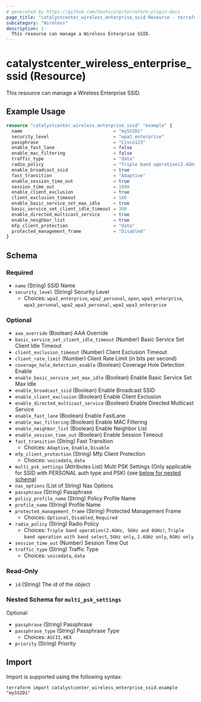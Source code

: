 ```yaml
---
# generated by https://github.com/hashicorp/terraform-plugin-docs
page_title: "catalystcenter_wireless_enterprise_ssid Resource - terraform-provider-catalystcenter"
subcategory: "Wireless"
description: |-
  This resource can manage a Wireless Enterprise SSID.
---
```


# catalystcenter_wireless_enterprise_ssid (Resource)

This resource can manage a Wireless Enterprise SSID.

## Example Usage

```terraform
resource "catalystcenter_wireless_enterprise_ssid" "example" {
  name                                  = "mySSID1"
  security_level                        = "wpa3_enterprise"
  passphrase                            = "Cisco123"
  enable_fast_lane                      = false
  enable_mac_filtering                  = false
  traffic_type                          = "data"
  radio_policy                          = "Triple band operation(2.4GHz, 5GHz and 6GHz)"
  enable_broadcast_ssid                 = true
  fast_transition                       = "Adaptive"
  enable_session_time_out               = true
  session_time_out                      = 1800
  enable_client_exclusion               = true
  client_exclusion_timeout              = 180
  enable_basic_service_set_max_idle     = true
  basic_service_set_client_idle_timeout = 300
  enable_directed_multicast_service     = true
  enable_neighbor_list                  = true
  mfp_client_protection                 = "data"
  protected_management_frame            = "Disabled"
}
```

<!-- schema generated by tfplugindocs -->
## Schema

### Required

- `name` (String) SSID Name
- `security_level` (String) Security Level
  - Choices: `wpa2_enterprise`, `wpa2_personal`, `open`, `wpa3_enterprise`, `wpa3_personal`, `wpa2_wpa3_personal`, `wpa2_wpa3_enterprise`

### Optional

- `aaa_override` (Boolean) AAA Override
- `basic_service_set_client_idle_timeout` (Number) Basic Service Set Client Idle Timeout
- `client_exclusion_timeout` (Number) Client Exclusion Timeout
- `client_rate_limit` (Number) Client Rate Limit (in bits per second)
- `coverage_hole_detection_enable` (Boolean) Coverage Hole Detection Enable
- `enable_basic_service_set_max_idle` (Boolean) Enable Basic Service Set Max Idle
- `enable_broadcast_ssid` (Boolean) Enable Broadcast SSID
- `enable_client_exclusion` (Boolean) Enable Client Exclusion
- `enable_directed_multicast_service` (Boolean) Enable Directed Multicast Service
- `enable_fast_lane` (Boolean) Enable FastLane
- `enable_mac_filtering` (Boolean) Enable MAC Filtering
- `enable_neighbor_list` (Boolean) Enable Neighbor List
- `enable_session_time_out` (Boolean) Enable Session Timeout
- `fast_transition` (String) Fast Transition
  - Choices: `Adaptive`, `Enable`, `Disable`
- `mfp_client_protection` (String) Mfp Client Protection
  - Choices: `voicedata`, `data`
- `multi_psk_settings` (Attributes List) Multi PSK Settings (Only applicable for SSID with PERSONAL auth type and PSK) (see [below for nested schema](#nestedatt--multi_psk_settings))
- `nas_options` (List of String) Nas Options
- `passphrase` (String) Passphrase
- `policy_profile_name` (String) Policy Profile Name
- `profile_name` (String) Profile Name
- `protected_management_frame` (String) Protected Management Frame
  - Choices: `Optional`, `Disabled`, `Required`
- `radio_policy` (String) Radio Policy
  - Choices: `Triple band operation(2.4GHz, 5GHz and 6GHz)`, `Triple band operation with band select`, `5GHz only`, `2.4GHz only`, `6GHz only`
- `session_time_out` (Number) Session Time Out
- `traffic_type` (String) Traffic Type
  - Choices: `voicedata`, `data`

### Read-Only

- `id` (String) The id of the object

<a id="nestedatt--multi_psk_settings"></a>
### Nested Schema for `multi_psk_settings`

Optional:

- `passphrase` (String) Passphrase
- `passphrase_type` (String) Passphrase Type
  - Choices: `ASCII`, `HEX`
- `priority` (String) Priority

## Import

Import is supported using the following syntax:

```shell
terraform import catalystcenter_wireless_enterprise_ssid.example "mySSID1"
```
